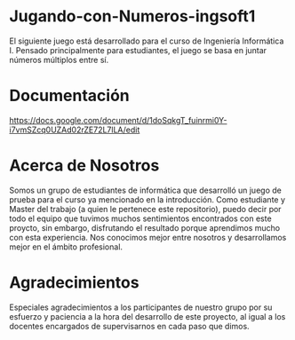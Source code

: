# Jugando-con-Numeros-ingsoft1

El siguiente juego está desarrollado para el curso de Ingeniería Informática I.
Pensado principalmente para estudiantes, el juego se basa en juntar números múltiplos entre sí.

# Documentación
https://docs.google.com/document/d/1doSqkgT_fuinrmi0Y-i7vmSZcq0UZAd02rZE72L7lLA/edit

# Acerca de Nosotros
Somos un grupo de estudiantes de informática que desarrolló un juego de prueba para el curso ya mencionado en la introducción.
Como estudiante y Master del trabajo (a quien le pertenece este repositorio), puedo decir por todo el equipo que tuvimos muchos sentimientos encontrados con este proycto, sin embargo, disfrutando el resultado porque aprendimos mucho con esta experiencia.
Nos conocimos mejor entre nosotros y desarrollamos mejor en el ámbito profesional.

# Agradecimientos
Especiales agradecimientos a los participantes de nuestro grupo por su esfuerzo y paciencia a la hora del desarrollo de este proyecto, al igual a los docentes encargados de supervisarnos en cada paso que dimos.
